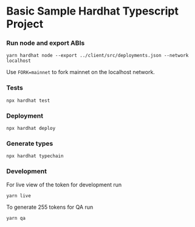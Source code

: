 # Basic Sample Hardhat Typescript Project

### Run node and export ABIs

```
yarn hardhat node --export ../client/src/deployments.json --network localhost
```

Use `FORK=mainnet` to fork mainnet on the localhost network.

### Tests

```
npx hardhat test
```

### Deployment

```
npx hardhat deploy
```

### Generate types

```
npx hardhat typechain
```

### Development

For live view of the token for development run

```
yarn live
```

To generate 255 tokens for QA run

```
yarn qa
```
